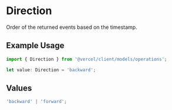 # Direction

Order of the returned events based on the timestamp.

## Example Usage

```typescript
import { Direction } from '@vercel/client/models/operations';

let value: Direction = 'backward';
```

## Values

```typescript
'backward' | 'forward';
```
